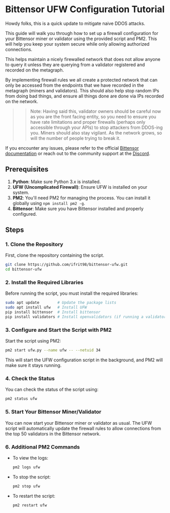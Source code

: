 # Bittensor UFW Configuration Tutorial

Howdy folks, this is a quick update to mitigate naive DDOS attacks.

This guide will walk you through how to set up a firewall configuration for your Bittensor miner or validator using the provided script and PM2. This will help you keep your system secure while only allowing authorized connections.

This helps maintain a nicely firewalled network that does not allow anyone to query it unless they are querying from a validator registered and recorded on the metagraph.

By implementing firewall rules we all create a protected network that can only be accessed from the endpoints that we have recorded in the metagraph (miners and validators). This should also help stop random IPs from doing bad things, and ensure all things done are done via IPs recorded on the network.

> > Note:
> > Having said this, validator owners should be careful now as you are the front facing entity, so you need to ensure you have rate limitations and proper firewalls (perhaps only accessible through your APIs) to stop attackers from DDOS-ing you. Miners should also stay vigilant. As the network grows, so will the number of people trying to break it.

If you encounter any issues, please refer to the official [Bittensor documentation](https://github.com/opentensor/docs) or reach out to the community support at the [Discord](https://discord.com/channels/799672011265015819/1096187495667998790).

## Prerequisites

1. **Python**: Make sure Python 3.x is installed.
2. **UFW (Uncomplicated Firewall)**: Ensure UFW is installed on your system.
3. **PM2**: You'll need PM2 for managing the process. You can install it globally using `npm install pm2 -g`.
4. **Bittensor**: Make sure you have Bittensor installed and properly configured.

## Steps

### 1. Clone the Repository

First, clone the repository containing the script.

```bash
git clone https://github.com/ifrit98/bittensor-ufw.git
cd bittensor-ufw
```

### 2. Install the Required Libraries

Before running the script, you must install the required libraries:

```bash
sudo apt update        # Update the package lists
sudo apt install ufw   # Install UFW
pip install bittensor  # Install bittensor
pip install validators # Install openvalidators (if running a validator)
```

### 3. Configure and Start the Script with PM2

Start the script using PM2:

```bash
pm2 start ufw.py --name ufw -- --netuid 34
```

This will start the UFW configuration script in the background, and PM2 will make sure it stays running.

### 4. Check the Status

You can check the status of the script using:

```bash
pm2 status ufw
```

### 5. Start Your Bittensor Miner/Validator

You can now start your Bittensor miner or validator as usual. The UFW script will automatically update the firewall rules to allow connections from the top 50 validators in the Bittensor network.

### 6. Additional PM2 Commands

- To view the logs:

  ```bash
  pm2 logs ufw
  ```

- To stop the script:

  ```bash
  pm2 stop ufw
  ```

- To restart the script:

  ```bash
  pm2 restart ufw
  ```
